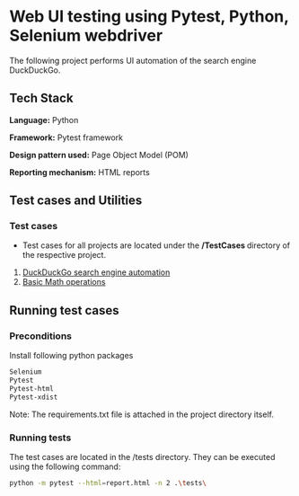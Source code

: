 
# Web UI testing using Pytest, Python, Selenium webdriver

The following project performs UI automation of the search engine DuckDuckGo.


## Tech Stack

**Language:** Python

**Framework:** Pytest framework

**Design pattern used:** Page Object Model (POM)

**Reporting mechanism:** HTML reports

## Test cases and Utilities

### Test cases

- Test cases for all projects are located under the <b> /TestCases </b> directory of the respective project.
1) [DuckDuckGo search engine automation](https://github.com/varunsisodia95/PytestWebAutomation/blob/master/tests/test_web.py)
2) [Basic Math operations](https://github.com/varunsisodia95/PytestWebAutomation/blob/master/tests/test_math.py)


## Running test cases
### Preconditions
Install following python packages 

```bash
Selenium
Pytest
Pytest-html
Pytest-xdist
```
Note: The requirements.txt file is attached in the project directory itself.

### Running tests
The test cases are located in the /tests directory. 
They can be executed using the following command:

```bash
python -m pytest --html=report.html -n 2 .\tests\
```


